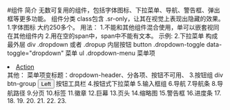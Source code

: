 #组件
简介
    无数可复用的组件，包括字体图标、下拉菜单、导航、警告框、弹出框等更多功能。
组件分类
    class包含 .sr-only，让其在视觉上表现出隐藏的效果。
    1.字体图标
        大约250多个。
        用法：
            1.不能和其他组件混合使用，单可以嵌套视同在其他组件内
            2.用在空的span中，span中不能有文本。
        示例:
            <span class="glyphicon glyphicon-search" aria-hidden="true"></span>
    2.下拉菜单
        构成
            最外层 div .dropdown 或者 .dropup
                内层按钮    button  .dropdown-toggle    data-toggle="dropdown"
                菜单  ul  .dropdown-menu 
                    菜单项  <li role=""><a role="" tabindex="-1" href="#">Action</a></li>
        其他：
            菜单项变标题：dropdown-header、分各项、按钮不可用、
    3.按钮组
        div btn-group
            <button type="button" class="btn btn-default">Left</button>
        按钮工具栏
    4.按钮式下拉菜单
    5.输入框组
    6.导航
    7.导航条
    8.导航路径
    9.分页
    10.标签
    11.徽章
    12.巨幕
    13.页头
    14.缩略图
    15.警告框
    16.进度条
    17.
    18.
    19.
    20.
    21.
    22.
    23.
    
    
    
   
    
   
    

        
